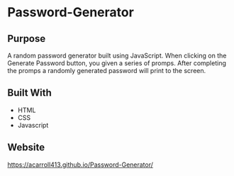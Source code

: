 # Password-Generator

## Purpose
A random password generator built using JavaScript. When clicking on the Generate Password button, you given a series of promps. After completing the promps a randomly generated password will print to the screen.

## Built With
* HTML
* CSS
* Javascript

## Website
https://acarroll413.github.io/Password-Generator/
